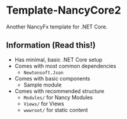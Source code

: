 
# Template-NancyCore2

Another NancyFx template for .NET Core.

## Information (Read this!)

- Has minimal, basic .NET Core setup
- Comes with most common dependencies
  - `Newtonsoft.Json`
- Comes with basic components
  - Sample module
- Comes with recommended structure
  - `Modules/` for Nancy Modules
  - `Views/` for Views
  - `wwwroot/` for static content
